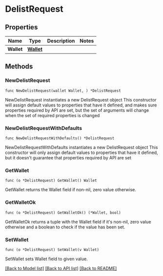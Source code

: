 # DelistRequest

## Properties

Name | Type | Description | Notes
------------ | ------------- | ------------- | -------------
**Wallet** | [**Wallet**](Wallet.md) |  | 

## Methods

### NewDelistRequest

`func NewDelistRequest(wallet Wallet, ) *DelistRequest`

NewDelistRequest instantiates a new DelistRequest object
This constructor will assign default values to properties that have it defined,
and makes sure properties required by API are set, but the set of arguments
will change when the set of required properties is changed

### NewDelistRequestWithDefaults

`func NewDelistRequestWithDefaults() *DelistRequest`

NewDelistRequestWithDefaults instantiates a new DelistRequest object
This constructor will only assign default values to properties that have it defined,
but it doesn't guarantee that properties required by API are set

### GetWallet

`func (o *DelistRequest) GetWallet() Wallet`

GetWallet returns the Wallet field if non-nil, zero value otherwise.

### GetWalletOk

`func (o *DelistRequest) GetWalletOk() (*Wallet, bool)`

GetWalletOk returns a tuple with the Wallet field if it's non-nil, zero value otherwise
and a boolean to check if the value has been set.

### SetWallet

`func (o *DelistRequest) SetWallet(v Wallet)`

SetWallet sets Wallet field to given value.



[[Back to Model list]](../README.md#documentation-for-models) [[Back to API list]](../README.md#documentation-for-api-endpoints) [[Back to README]](../README.md)


